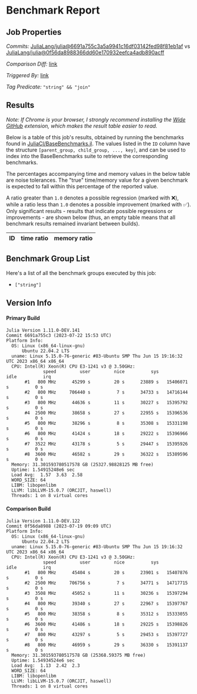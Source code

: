 # Benchmark Report

## Job Properties

*Commits:* [JuliaLang/julia@6691a755c3a5a9941c16df03142fed98f81eb1af](https://github.com/JuliaLang/julia/commit/6691a755c3a5a9941c16df03142fed98f81eb1af) vs [JuliaLang/julia@0f56da8988366dd60e170932eefca4adb890acff](https://github.com/JuliaLang/julia/commit/0f56da8988366dd60e170932eefca4adb890acff)

*Comparison Diff:* [link](https://github.com/JuliaLang/julia/compare/0f56da8988366dd60e170932eefca4adb890acff..6691a755c3a5a9941c16df03142fed98f81eb1af)

*Triggered By:* [link](https://github.com/JuliaLang/julia/commit/6691a755c3a5a9941c16df03142fed98f81eb1af#commitcomment-122510025)

*Tag Predicate:* `"string" && "join"`

## Results

*Note: If Chrome is your browser, I strongly recommend installing the [Wide GitHub](https://chrome.google.com/webstore/detail/wide-github/kaalofacklcidaampbokdplbklpeldpj?hl=en)
extension, which makes the result table easier to read.*

Below is a table of this job's results, obtained by running the benchmarks found in
[JuliaCI/BaseBenchmarks.jl](https://github.com/JuliaCI/BaseBenchmarks.jl). The values
listed in the `ID` column have the structure `[parent_group, child_group, ..., key]`,
and can be used to index into the BaseBenchmarks suite to retrieve the corresponding
benchmarks.

The percentages accompanying time and memory values in the below table are noise tolerances. The "true"
time/memory value for a given benchmark is expected to fall within this percentage of the reported value.

A ratio greater than `1.0` denotes a possible regression (marked with :x:), while a ratio less
than `1.0` denotes a possible improvement (marked with :white_check_mark:). Only significant results - results
that indicate possible regressions or improvements - are shown below (thus, an empty table means that all
benchmark results remained invariant between builds).

| ID | time ratio | memory ratio |
|----|------------|--------------|

## Benchmark Group List

Here's a list of all the benchmark groups executed by this job:

- `["string"]`

## Version Info

#### Primary Build

```
Julia Version 1.11.0-DEV.141
Commit 6691a755c3 (2023-07-22 15:53 UTC)
Platform Info:
  OS: Linux (x86_64-linux-gnu)
      Ubuntu 22.04.2 LTS
  uname: Linux 5.15.0-76-generic #83-Ubuntu SMP Thu Jun 15 19:16:32 UTC 2023 x86_64 x86_64
  CPU: Intel(R) Xeon(R) CPU E3-1241 v3 @ 3.50GHz: 
              speed         user         nice          sys         idle          irq
       #1   800 MHz      45299 s         20 s      23889 s   15406071 s          0 s
       #2   800 MHz     706440 s          7 s      34733 s   14716144 s          0 s
       #3   800 MHz      44636 s         11 s      30227 s   15395792 s          0 s
       #4  2500 MHz      38658 s         27 s      22955 s   15396536 s          0 s
       #5   800 MHz      38296 s          8 s      35308 s   15331198 s          0 s
       #6   800 MHz      41424 s         18 s      29222 s   15396966 s          0 s
       #7  3522 MHz      43178 s          5 s      29447 s   15395926 s          0 s
       #8  3600 MHz      46582 s         29 s      36322 s   15389596 s          0 s
  Memory: 31.301593780517578 GB (25327.98828125 MB free)
  Uptime: 1.54915248e6 sec
  Load Avg:  1.57  3.63  2.58
  WORD_SIZE: 64
  LIBM: libopenlibm
  LLVM: libLLVM-15.0.7 (ORCJIT, haswell)
  Threads: 1 on 8 virtual cores

```

#### Comparison Build

```
Julia Version 1.11.0-DEV.122
Commit 0f56da8988 (2023-07-19 09:09 UTC)
Platform Info:
  OS: Linux (x86_64-linux-gnu)
      Ubuntu 22.04.2 LTS
  uname: Linux 5.15.0-76-generic #83-Ubuntu SMP Thu Jun 15 19:16:32 UTC 2023 x86_64 x86_64
  CPU: Intel(R) Xeon(R) CPU E3-1241 v3 @ 3.50GHz: 
              speed         user         nice          sys         idle          irq
       #1   800 MHz      45404 s         20 s      23901 s   15407876 s          0 s
       #2  2500 MHz     706756 s          7 s      34771 s   14717715 s          0 s
       #3  3508 MHz      45052 s         11 s      30236 s   15397294 s          0 s
       #4   800 MHz      39340 s         27 s      22967 s   15397767 s          0 s
       #5   800 MHz      38358 s          8 s      35312 s   15333055 s          0 s
       #6  3600 MHz      41486 s         18 s      29225 s   15398826 s          0 s
       #7   800 MHz      43297 s          5 s      29453 s   15397727 s          0 s
       #8   800 MHz      46959 s         29 s      36330 s   15391137 s          0 s
  Memory: 31.301593780517578 GB (25368.59375 MB free)
  Uptime: 1.54934524e6 sec
  Load Avg:  1.13  2.42  2.3
  WORD_SIZE: 64
  LIBM: libopenlibm
  LLVM: libLLVM-15.0.7 (ORCJIT, haswell)
  Threads: 1 on 8 virtual cores

```
